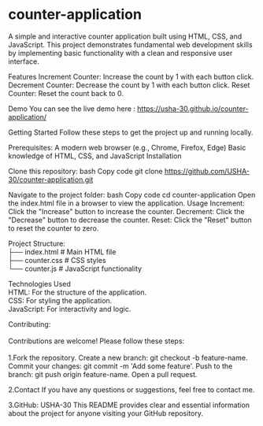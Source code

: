 # counter-application

A simple and interactive counter application built using HTML, CSS, and JavaScript. This project demonstrates fundamental web development skills by implementing basic functionality with a clean and responsive user interface.

Features
Increment Counter: Increase the count by 1 with each button click.
Decrement Counter: Decrease the count by 1 with each button click.
Reset Counter: Reset the count back to 0.

Demo
You can see the live demo here : https://usha-30.github.io/counter-application/


Getting Started
Follow these steps to get the project up and running locally.

Prerequisites:
A modern web browser (e.g., Chrome, Firefox, Edge)
Basic knowledge of HTML, CSS, and JavaScript Installation

Clone this repository:
bash
Copy code
git clone https://github.com/USHA-30/counter-application.git

Navigate to the project folder:
bash
Copy code
cd counter-application
Open the index.html file in a browser to view the application.
Usage
Increment: Click the "Increase" button to increase the counter.
Decrement: Click the "Decrease" button to decrease the counter.
Reset: Click the "Reset" button to reset the counter to zero.


Project Structure:
<br>
├── index.html   # Main HTML file 
<br>
├── counter.css    # CSS styles 
<br>
└── counter.js    # JavaScript functionality


Technologies Used
<br>
HTML: For the structure of the application.
<br>
CSS: For styling the application.
<br>
JavaScript: For interactivity and logic.

Contributing:
<br>
<br>
Contributions are welcome! Please follow these steps:
<br>
<br>
1.Fork the repository.
Create a new branch: git checkout -b feature-name.
Commit your changes: git commit -m 'Add some feature'.
Push to the branch: git push origin feature-name.
Open a pull request.

2.Contact
If you have any questions or suggestions, feel free to contact me.

3.GitHub: USHA-30 
This README provides clear and essential information about the project for anyone visiting your GitHub repository. 








